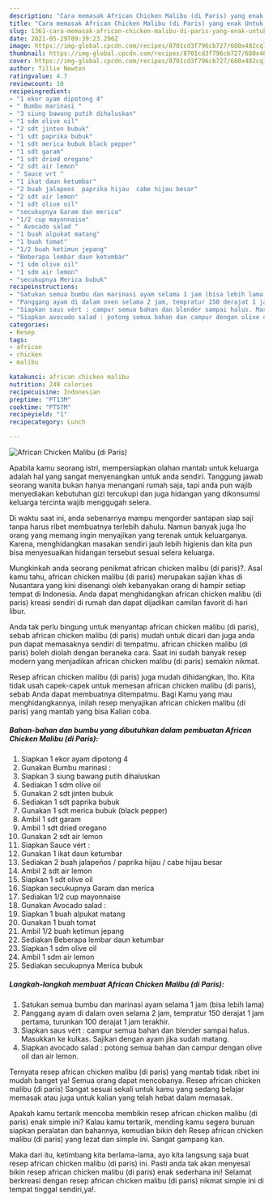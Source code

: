 ```yaml
---
description: "Cara memasak African Chicken Malibu (di Paris) yang enak Untuk Jualan"
title: "Cara memasak African Chicken Malibu (di Paris) yang enak Untuk Jualan"
slug: 1361-cara-memasak-african-chicken-malibu-di-paris-yang-enak-untuk-jualan
date: 2021-05-29T09:39:23.296Z
image: https://img-global.cpcdn.com/recipes/8701cd3f796cb727/680x482cq70/african-chicken-malibu-di-paris-foto-resep-utama.jpg
thumbnail: https://img-global.cpcdn.com/recipes/8701cd3f796cb727/680x482cq70/african-chicken-malibu-di-paris-foto-resep-utama.jpg
cover: https://img-global.cpcdn.com/recipes/8701cd3f796cb727/680x482cq70/african-chicken-malibu-di-paris-foto-resep-utama.jpg
author: Tillie Newton
ratingvalue: 4.7
reviewcount: 10
recipeingredient:
- "1 ekor ayam dipotong 4"
- " Bumbu marinasi "
- "3 siung bawang putih dihaluskan"
- "1 sdm olive oil"
- "2 sdt jinten bubuk"
- "1 sdt paprika bubuk"
- "1 sdt merica bubuk black pepper"
- "1 sdt garam"
- "1 sdt dried oregano"
- "2 sdt air lemon"
- " Sauce vrt "
- "1 ikat daun ketumbar"
- "2 buah jalapeos  paprika hijau  cabe hijau besar"
- "2 sdt air lemon"
- "1 sdt olive oil"
- "secukupnya Garam dan merica"
- "1/2 cup mayonnaise"
- " Avocado salad "
- "1 buah alpukat matang"
- "1 buah tomat"
- "1/2 buah ketimun jepang"
- "Beberapa lembar daun ketumbar"
- "1 sdm olive oil"
- "1 sdm air lemon"
- "secukupnya Merica bubuk"
recipeinstructions:
- "Satukan semua bumbu dan marinasi ayam selama 1 jam (bisa lebih lama)"
- "Panggang ayam di dalam oven selama 2 jam, tempratur 150 derajat 1 jam pertama, turunkan 100 derajat 1 jam terakhir."
- "Siapkan saus vért : campur semua bahan dan blender sampai halus. Masukkan ke kulkas. Sajikan dengan ayam jika sudah matang."
- "Siapkan avocado salad : potong semua bahan dan campur dengan olive oil dan air lemon."
categories:
- Resep
tags:
- african
- chicken
- malibu

katakunci: african chicken malibu 
nutrition: 249 calories
recipecuisine: Indonesian
preptime: "PT13M"
cooktime: "PT57M"
recipeyield: "1"
recipecategory: Lunch

---
```



![African Chicken Malibu (di Paris)](https://img-global.cpcdn.com/recipes/8701cd3f796cb727/680x482cq70/african-chicken-malibu-di-paris-foto-resep-utama.jpg)

Apabila kamu seorang istri, mempersiapkan olahan mantab untuk keluarga adalah hal yang sangat menyenangkan untuk anda sendiri. Tanggung jawab seorang  wanita bukan hanya menangani rumah saja, tapi anda pun wajib menyediakan kebutuhan gizi tercukupi dan juga hidangan yang dikonsumsi keluarga tercinta wajib menggugah selera.

Di waktu  saat ini, anda sebenarnya mampu mengorder santapan siap saji tanpa harus ribet membuatnya terlebih dahulu. Namun banyak juga lho orang yang memang ingin menyajikan yang terenak untuk keluarganya. Karena, menghidangkan masakan sendiri jauh lebih higienis dan kita pun bisa menyesuaikan hidangan tersebut sesuai selera keluarga. 



Mungkinkah anda seorang penikmat african chicken malibu (di paris)?. Asal kamu tahu, african chicken malibu (di paris) merupakan sajian khas di Nusantara yang kini disenangi oleh kebanyakan orang di hampir setiap tempat di Indonesia. Anda dapat menghidangkan african chicken malibu (di paris) kreasi sendiri di rumah dan dapat dijadikan camilan favorit di hari libur.

Anda tak perlu bingung untuk menyantap african chicken malibu (di paris), sebab african chicken malibu (di paris) mudah untuk dicari dan juga anda pun dapat memasaknya sendiri di tempatmu. african chicken malibu (di paris) boleh diolah dengan beraneka cara. Saat ini sudah banyak resep modern yang menjadikan african chicken malibu (di paris) semakin nikmat.

Resep african chicken malibu (di paris) juga mudah dihidangkan, lho. Kita tidak usah capek-capek untuk memesan african chicken malibu (di paris), sebab Anda dapat membuatnya ditempatmu. Bagi Kamu yang mau menghidangkannya, inilah resep menyajikan african chicken malibu (di paris) yang mantab yang bisa Kalian coba.

<!--inarticleads1-->

##### Bahan-bahan dan bumbu yang dibutuhkan dalam pembuatan African Chicken Malibu (di Paris):

1. Siapkan 1 ekor ayam dipotong 4
1. Gunakan  Bumbu marinasi :
1. Siapkan 3 siung bawang putih dihaluskan
1. Sediakan 1 sdm olive oil
1. Gunakan 2 sdt jinten bubuk
1. Sediakan 1 sdt paprika bubuk
1. Gunakan 1 sdt merica bubuk (black pepper)
1. Ambil 1 sdt garam
1. Ambil 1 sdt dried oregano
1. Gunakan 2 sdt air lemon
1. Siapkan  Sauce vért :
1. Gunakan 1 ikat daun ketumbar
1. Sediakan 2 buah jalapeños / paprika hijau / cabe hijau besar
1. Ambil 2 sdt air lemon
1. Siapkan 1 sdt olive oil
1. Siapkan secukupnya Garam dan merica
1. Sediakan 1/2 cup mayonnaise
1. Gunakan  Avocado salad :
1. Siapkan 1 buah alpukat matang
1. Gunakan 1 buah tomat
1. Ambil 1/2 buah ketimun jepang
1. Sediakan Beberapa lembar daun ketumbar
1. Siapkan 1 sdm olive oil
1. Ambil 1 sdm air lemon
1. Sediakan secukupnya Merica bubuk




<!--inarticleads2-->

##### Langkah-langkah membuat African Chicken Malibu (di Paris):

1. Satukan semua bumbu dan marinasi ayam selama 1 jam (bisa lebih lama)
1. Panggang ayam di dalam oven selama 2 jam, tempratur 150 derajat 1 jam pertama, turunkan 100 derajat 1 jam terakhir.
1. Siapkan saus vért : campur semua bahan dan blender sampai halus. Masukkan ke kulkas. Sajikan dengan ayam jika sudah matang.
1. Siapkan avocado salad : potong semua bahan dan campur dengan olive oil dan air lemon.




Ternyata resep african chicken malibu (di paris) yang mantab tidak ribet ini mudah banget ya! Semua orang dapat mencobanya. Resep african chicken malibu (di paris) Sangat sesuai sekali untuk kamu yang sedang belajar memasak atau juga untuk kalian yang telah hebat dalam memasak.

Apakah kamu tertarik mencoba membikin resep african chicken malibu (di paris) enak simple ini? Kalau kamu tertarik, mending kamu segera buruan siapkan peralatan dan bahannya, kemudian bikin deh Resep african chicken malibu (di paris) yang lezat dan simple ini. Sangat gampang kan. 

Maka dari itu, ketimbang kita berlama-lama, ayo kita langsung saja buat resep african chicken malibu (di paris) ini. Pasti anda tak akan menyesal bikin resep african chicken malibu (di paris) enak sederhana ini! Selamat berkreasi dengan resep african chicken malibu (di paris) nikmat simple ini di tempat tinggal sendiri,ya!.

